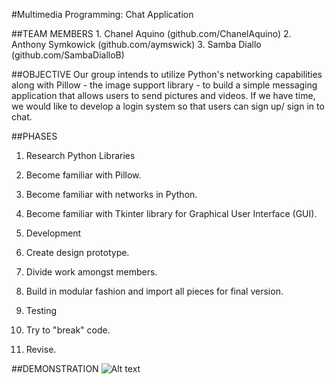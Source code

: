 #Multimedia Programming: Chat Application

##TEAM MEMBERS 
	1. Chanel Aquino (github.com/ChanelAquino)
	2. Anthony Symkowick (github.com/aymswick)
	3. Samba Diallo (github.com/SambaDialloB)

##OBJECTIVE 
Our group intends to utilize Python's networking capabilities along with Pillow - the image support library - to build a simple messaging application that allows users to send pictures and videos. If we have time, we would like to develop a login system so that users can sign up/ sign in to chat.

##PHASES
1. Research Python Libraries
  1. Become familiar with Pillow.
  2. Become familiar with networks in Python.
  3. Become familiar with Tkinter library for Graphical User Interface (GUI).

2.  Development
  1. Create design prototype.
  2. Divide work amongst members.
  3. Build in modular fashion and import all pieces for final version.

3.  Testing
  1. Try to "break" code.
  2. Revise.


##DEMONSTRATION
![Alt text](blob:https%3A//drive.google.com/d629c11b-6080-491d-904a-a780e93d8739)
